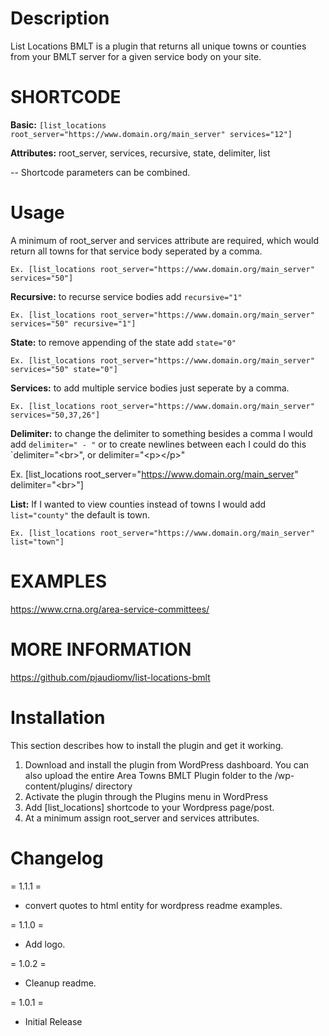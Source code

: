 # Description

List Locations BMLT is a plugin that returns all unique towns or counties from your BMLT server for a given service body on your site.

# SHORTCODE
**Basic:** `[list_locations root_server="https://www.domain.org/main_server" services="12"]`

**Attributes:** root_server, services, recursive, state, delimiter, list

-- Shortcode parameters can be combined.

# Usage

A minimum of root_server and services attribute are required, which would return all towns for that service body seperated by a comma.

`Ex. [list_locations root_server="https://www.domain.org/main_server" services="50"]`

**Recursive:** to recurse service bodies add `recursive="1"`

`Ex. [list_locations root_server="https://www.domain.org/main_server" services="50" recursive="1"]`

**State:** to remove appending of the state add `state="0"`

`Ex. [list_locations root_server="https://www.domain.org/main_server" services="50" state="0"]`

**Services:** to add multiple service bodies just seperate by a comma.

`Ex. [list_locations root_server="https://www.domain.org/main_server" services="50,37,26"]`

**Delimiter:** to change the delimiter to something besides a comma I would add `delimiter=" - "` or to create newlines between each I could do this `delimiter="&lt;br&gt;", or delimiter="&lt;p&gt;&lt;/p&gt;"

Ex. [list_locations root_server="https://www.domain.org/main_server" delimiter="&lt;br&gt;"]

**List:** If I wanted to view counties instead of towns I would add `list="county"` the default is town.

`Ex. [list_locations root_server="https://www.domain.org/main_server" list="town"]`

# EXAMPLES

<a href="https://www.crna.org/area-service-committees/">https://www.crna.org/area-service-committees/</a>


# MORE INFORMATION

<a href="https://github.com/pjaudiomv/list-locations-bmlt" target="_blank">https://github.com/pjaudiomv/list-locations-bmlt</a>

# Installation

This section describes how to install the plugin and get it working.

1. Download and install the plugin from WordPress dashboard. You can also upload the entire Area Towns BMLT Plugin folder to the /wp-content/plugins/ directory
2. Activate the plugin through the Plugins menu in WordPress
3. Add [list_locations] shortcode to your Wordpress page/post.
4. At a minimum assign root_server and services attributes.

# Changelog

= 1.1.1 =

* convert quotes to html entity for wordpress readme examples.

= 1.1.0 =

* Add logo.

= 1.0.2 =

* Cleanup readme.

= 1.0.1 =

* Initial Release
